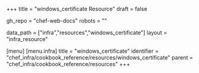 +++
title = "windows_certificate Resource"
draft = false

gh_repo = "chef-web-docs"
robots = ""

data_path = ["infra","resources","windows_certificate"]
layout = "infra_resource"


[menu]
  [menu.infra]
    title = "windows_certificate"
    identifier = "chef_infra/cookbook_reference/resources/windows_certificate"
    parent = "chef_infra/cookbook_reference/resources"
+++

<!-- The contents of this page are automatically generated from the windows_certificate.yaml file in the data directory. -->
<!-- To suggest a change, edit the https://github.com/chef/chef/blob/master/lib/chef/resource/windows_certificate.rb file
      and submit a pull request to the https://github.com/chef/chef repository. -->

